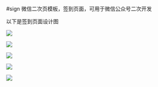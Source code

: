 #sign
微信二次页模板，签到页面，可用于微信公众号二次开发

以下是签到页面设计图

![](https://github.com/SauerkrautWhite/sign/blob/master/images/1.png)

![](https://github.com/SauerkrautWhite/sign/blob/master/images/3.png)

![](https://github.com/SauerkrautWhite/sign/blob/master/images/2.png)

![](https://github.com/SauerkrautWhite/sign/blob/master/images/4.png)

![](https://github.com/SauerkrautWhite/sign/blob/master/images/5.png)
